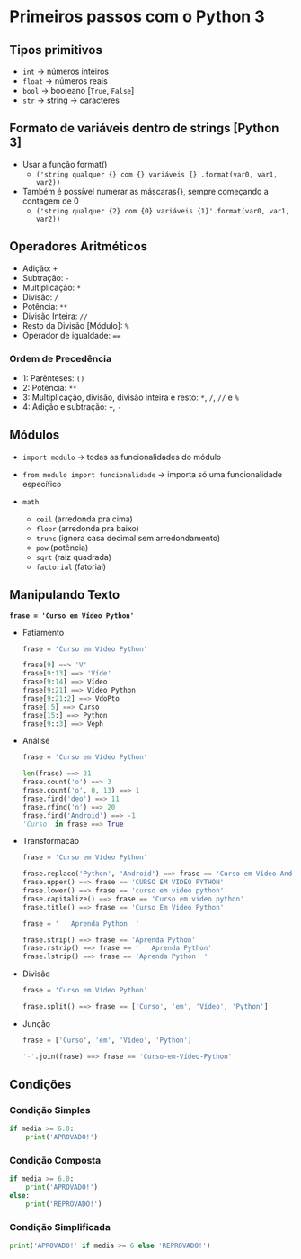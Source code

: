 # Primeiros passos com o Python 3

## Tipos primitivos

- `int` -> números inteiros
- `float` -> números reais
- `bool` -> booleano [`True`, `False`]
- `str` -> string -> caracteres

## Formato de variáveis dentro de strings [Python 3]

- Usar a função format()
    - `('string qualquer {} com {} variáveis {}'.format(var0, var1, var2))`
- Também é possível numerar as máscaras{}, sempre começando a contagem de 0
    -  `('string qualquer {2} com {0} variáveis {1}'.format(var0, var1, var2))`

## Operadores Aritméticos

- Adição: *`+`*
- Subtração: *`-`*
- Multiplicação: *`*`*
- Divisão: *`/`*
- Potência: *`**`*
- Divisão Inteira: *`//`*
- Resto da Divisão [Módulo]: *`%`*
- Operador de igualdade: *`==`*

### Ordem de Precedência

- 1: Parênteses: `()`
- 2: Potência: `**`
- 3: Multiplicação, divisão, divisão inteira e resto: `*`, `/`, `//` e `%`
- 4: Adição e subtração: `+`, `-`

## Módulos

- `import modulo` -> todas as funcionalidades do módulo
- `from modulo import funcionalidade` -> importa só uma funcionalidade específico

- `math`
    - `ceil` (arredonda pra cima)
    - `floor` (arredonda pra baixo)
    - `trunc` (ignora casa decimal sem arredondamento)
    - `pow` (potência)
    - `sqrt` (raiz quadrada)
    - `factorial` (fatorial)

## Manipulando Texto

**`frase = 'Curso em Vídeo Python'`**

- Fatiamento
    ```python
    frase = 'Curso em Vídeo Python'

    frase[9] ==> 'V'
    frase[9:13] ==> 'Víde'
    frase[9:14] ==> Vídeo
    frase[9:21] ==> Vídeo Python
    frase[9:21:2] ==> VdoPto
    frase[:5] ==> Curso
    frase[15:] ==> Python
    frase[9::3] ==> Veph
    ```

- Análise
    ```python
    frase = 'Curso em Vídeo Python'

    len(frase) ==> 21
    frase.count('o') ==> 3
    frase.count('o', 0, 13) ==> 1
    frase.find('deo') ==> 11
    frase.rfind('n') ==> 20
    frase.find('Android') ==> -1
    'Curso' in frase ==> True
    ```

- Transformacão
    ```python
    frase = 'Curso em Vídeo Python'

    frase.replace('Python', 'Android') ==> frase == 'Curso em Vídeo Android'
    frase.upper() ==> frase == 'CURSO EM VIDEO PYTHON'
    frase.lower() ==> frase == 'curso em video python'
    frase.capitalize() ==> frase == 'Curso em video python'
    frase.title() ==> frase == 'Curso Em Video Python'
    ```
    ```python
    frase = '   Aprenda Python  '

    frase.strip() ==> frase == 'Aprenda Python'
    frase.rstrip() ==> frase == '   Aprenda Python'
    frase.lstrip() ==> frase == 'Aprenda Python  '
    ```

- Divisão
    ```python
    frase = 'Curso em Vídeo Python'

    frase.split() ==> frase == ['Curso', 'em', 'Vídeo', 'Python']
    ```

- Junção
    ```python
    frase = ['Curso', 'em', 'Vídeo', 'Python']

    '-'.join(frase) ==> frase == 'Curso-em-Vídeo-Python'
    ```

## Condições

### Condição Simples

```python
if media >= 6.0:
    print('APROVADO!')
```

### Condição Composta

```python
if media >= 6.0:
    print('APROVADO!')
else:
    print('REPROVADO!')
```

### Condição Simplificada

```python
print('APROVADO!' if media >= 6 else 'REPROVADO!')
```